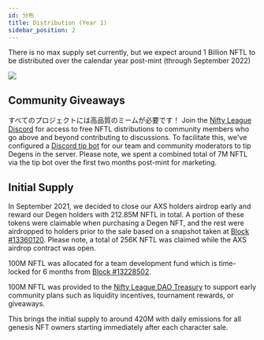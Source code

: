 ```yaml
---
id: 分布
title: Distribution (Year 1)
sidebar_position: 2
---
```


There is no max supply set currently, but we expect around 1 Billion NFTL to be distributed over the calendar year post-mint (through September 2022)

![](/img/NFTL_Distribution_Year_1_Nifty_League.png)

## Community Giveaways

すべてのプロジェクトには高品質のミームが必要です！ Join the [Nifty League Discord](https://discord.gg/niftyleague) for access to free NFTL distributions to community members who go above and beyond contributing to discussions. To facilitate this, we've configured a [Discord tip bot](https://tip.cc/) for our team and community moderators to tip Degens in the server. Please note, we spent a combined total of 7M NFTL via the tip bot over the first two months post-mint for marketing.

## Initial Supply

In September 2021, we decided to close our AXS holders airdrop early and reward our Degen holders with 212.85M NFTL in total. A portion of these tokens were claimable when purchasing a Degen NFT, and the rest were airdropped to holders prior to the sale based on a snapshot taken at [Block #13360120](https://etherscan.io/block/13360120). Please note, a total of 256K NFTL was claimed while the AXS airdrop contract was open.

100M NFTL was allocated for a team development fund which is time-locked for 6 months from [Block #13228502](https://etherscan.io/tx/0x3649b00464903b78608f8de9308aec339ecd7446f1dc2de26a9913d2d5468ecf).

100M NFTL was provided to the [Nifty League DAO Treasury](https://etherscan.io/address/0xd06ae6fb7eade890f3e295d69a6679380c9456c1) to support early community plans such as liquidity incentives, tournament rewards, or giveaways.

This brings the initial supply to around 420M with daily emissions for all genesis NFT owners starting immediately after each character sale.
